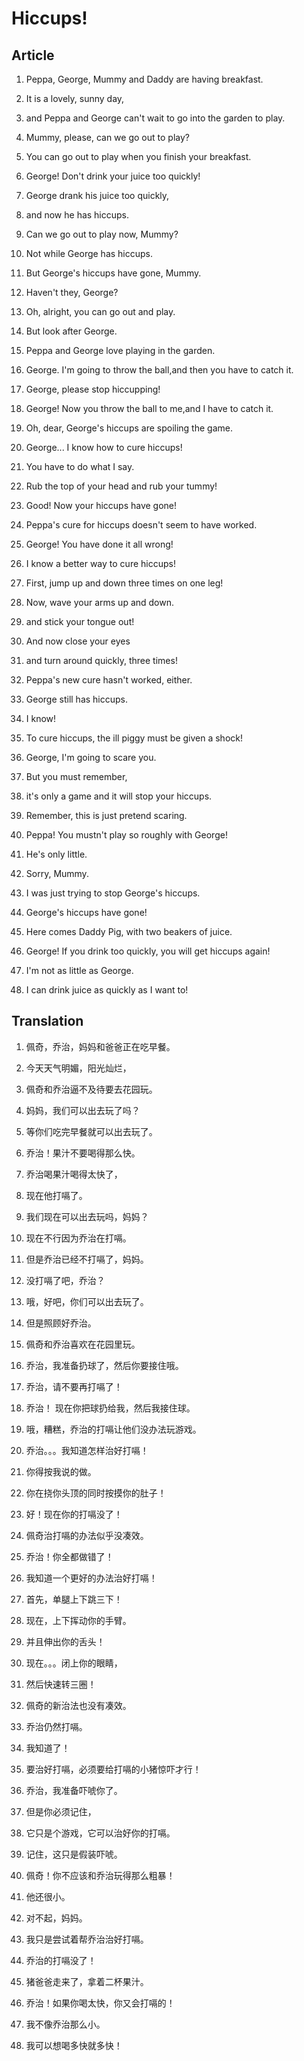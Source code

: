# Hiccups!

## Article

1. Peppa, George, Mummy and Daddy are having breakfast.

2. It is a lovely, sunny day,

3. and Peppa and George can't wait to go into the garden to play.

4. Mummy, please, can we go out to play?

5. You can go out to play when you finish your breakfast.

6. George! Don't drink your juice too quickly!

7. George drank his juice too quickly,

8. and now he has hiccups.

9. Can we go out to play now, Mummy?

10. Not while George has hiccups.

11. But George's hiccups have gone, Mummy.

12. Haven't they, George?

13. Oh, alright, you can go out and play.

14. But look after George.

15. Peppa and George love playing in the garden.

16. George. I'm going to throw the ball,and then you have to catch it.

17. George, please stop hiccupping!

18. George! Now you throw the ball to me,and I have to catch it.

19. Oh, dear, George's hiccups are spoiling the game.

20. George... I know how to cure hiccups!

21. You have to do what I say.

22. Rub the top of your head and rub your tummy!

23. Good! Now your hiccups have gone!

24. Peppa's cure for hiccups doesn't seem to have worked.

25. George! You have done it all wrong!

26. I know a better way to cure hiccups!

27. First, jump up and down three times on one leg!

28. Now, wave your arms up and down.

29. and stick your tongue out!

30. And now close your eyes

31. and turn around quickly, three times!

32. Peppa's new cure hasn't worked, either.

33. George still has hiccups.

34. I know!

35. To cure hiccups, the ill piggy must be given a shock!

36. George, I'm going to scare you.

37. But you must remember,

38. it's only a game and it will stop your hiccups.

39. Remember, this is just pretend scaring.

40. Peppa! You mustn't play so roughly with George!

41. He's only little.

42. Sorry, Mummy.

43. I was just trying to stop George's hiccups.

44. George's hiccups have gone!

45. Here comes Daddy Pig, with two beakers of juice.

46. George! If you drink too quickly, you will get hiccups again!

47. I'm not as little as George.

48. I can drink juice as quickly as I want to!

## Translation

1. 佩奇，乔治，妈妈和爸爸正在吃早餐。

2. 今天天气明媚，阳光灿烂，

3. 佩奇和乔治逼不及待要去花园玩。

4. 妈妈，我们可以出去玩了吗？

5. 等你们吃完早餐就可以出去玩了。

6. 乔治！果汁不要喝得那么快。

7. 乔治喝果汁喝得太快了，

8. 现在他打嗝了。

9. 我们现在可以出去玩吗，妈妈？

10. 现在不行因为乔治在打嗝。

11. 但是乔治已经不打嗝了，妈妈。

12. 没打嗝了吧，乔治？

13. 哦，好吧，你们可以出去玩了。

14. 但是照顾好乔治。

15. 佩奇和乔治喜欢在花园里玩。

16. 乔治，我准备扔球了，然后你要接住哦。

17. 乔治，请不要再打嗝了！

18. 乔治！ 现在你把球扔给我，然后我接住球。

19. 哦，糟糕，乔治的打嗝让他们没办法玩游戏。

20. 乔治。。。我知道怎样治好打嗝！

21. 你得按我说的做。

22. 你在挠你头顶的同时按摸你的肚子！

23. 好！现在你的打嗝没了！

24. 佩奇治打嗝的办法似乎没凑效。

25. 乔治！你全都做错了！

26. 我知道一个更好的办法治好打嗝！

27. 首先，单腿上下跳三下！

28. 现在，上下挥动你的手臂。

29. 并且伸出你的舌头！

30. 现在。。。闭上你的眼睛，

31. 然后快速转三圈！

32. 佩奇的新治法也没有凑效。

33. 乔治仍然打嗝。

34. 我知道了！

35. 要治好打嗝，必须要给打嗝的小猪惊吓才行！

36. 乔治，我准备吓唬你了。

37. 但是你必须记住，

38. 它只是个游戏，它可以治好你的打嗝。

39. 记住，这只是假装吓唬。

40. 佩奇！你不应该和乔治玩得那么粗暴！

41. 他还很小。

42. 对不起，妈妈。

43. 我只是尝试着帮乔治治好打嗝。

44. 乔治的打嗝没了！

45. 猪爸爸走来了，拿着二杯果汁。

46. 乔治！如果你喝太快，你又会打嗝的！

47. 我不像乔治那么小。

48. 我可以想喝多快就多快！
